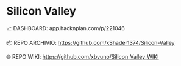 # Silicon Valley

📈 DASHBOARD: app.hacknplan.com/p/221046

📦 REPO ARCHIVIO:  https://github.com/xShader1374/Silicon-Valley

🌐 REPO WIKI: https://github.com/xbvuno/Silicon_Valley_WIKI
